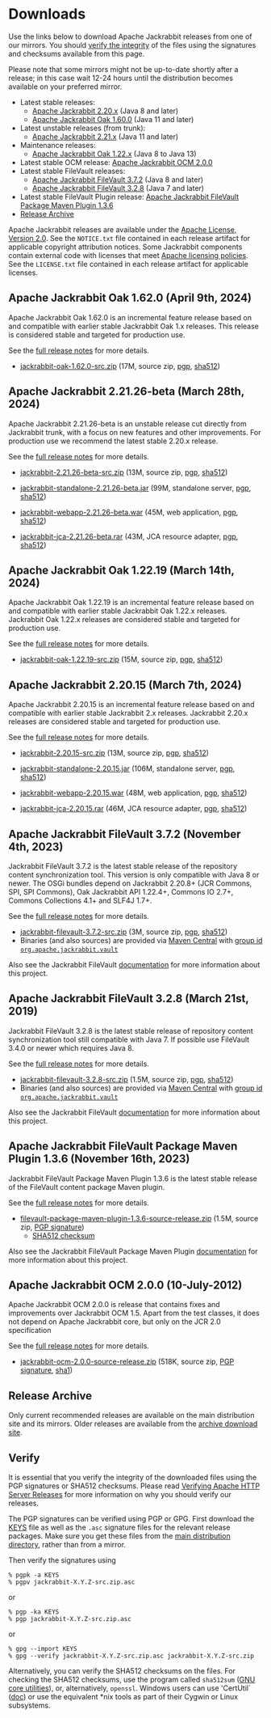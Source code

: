 <!--
   Licensed to the Apache Software Foundation (ASF) under one or more
   contributor license agreements.  See the NOTICE file distributed with
   this work for additional information regarding copyright ownership.
   The ASF licenses this file to You under the Apache License, Version 2.0
   (the "License"); you may not use this file except in compliance with
   the License.  You may obtain a copy of the License at

       https://www.apache.org/licenses/LICENSE-2.0

   Unless required by applicable law or agreed to in writing, software
   distributed under the License is distributed on an "AS IS" BASIS,
   WITHOUT WARRANTIES OR CONDITIONS OF ANY KIND, either express or implied.
   See the License for the specific language governing permissions and
   limitations under the License.
-->

Downloads
=========

Use the links below to download Apache Jackrabbit releases from one of our
mirrors. You should [verify the integrity](#verify) of the files using
the signatures and checksums available from this page.

Please note that some mirrors might not be up-to-date shortly after a
release; in this case wait 12-24 hours until the distribution becomes available
on your preferred mirror.

* Latest stable releases:
    * [Apache Jackrabbit 2.20.x](#v2.20) (Java 8 and later)
    * [Apache Jackrabbit Oak 1.60.0](#latest) (Java 11 and later)
* Latest unstable releases (from trunk):
    * [Apache Jackrabbit 2.21.x](#v2.21) (Java 11 and later)
* Maintenance releases:
    * [Apache Jackrabbit Oak 1.22.x](#oak1.22) (Java 8 to Java 13)
* Latest stable OCM release: [Apache Jackrabbit OCM 2.0.0](#ocm)
* Latest stable FileVault releases:
    * [Apache Jackrabbit FileVault 3.7.2](#vlt) (Java 8 and later)
    * [Apache Jackrabbit FileVault 3.2.8](#vltjava7) (Java 7 and later)
* Latest stable FileVault Plugin release: [Apache Jackrabbit FileVault Package Maven Plugin 1.3.6](#vltplg)
* [Release Archive](#archive)

Apache Jackrabbit releases are available under the [Apache License, Version 2.0](https://www.apache.org/licenses/LICENSE-2.0).
See the `NOTICE.txt` file contained in each release artifact for applicable copyright attribution notices.
Some Jackrabbit components contain external code with licenses that meet [Apache licensing policies](https://www.apache.org/legal/resolved.html).
See the `LICENSE.txt` file contained in each release artifact for applicable licenses.




<a class='anchor' name='latest'></a>
Apache Jackrabbit Oak 1.62.0 (April 9th, 2024)
----------------------------------------------
Apache Jackrabbit Oak 1.62.0 is an incremental feature release based
on and compatible with earlier stable Jackrabbit Oak 1.x
releases. This release is considered stable and targeted for
production use.

See the [full release notes](https://downloads.apache.org/jackrabbit/oak/1.62.0/RELEASE-NOTES.txt) for more details.

* [jackrabbit-oak-1.62.0-src.zip](https://www.apache.org/dyn/closer.lua/jackrabbit/oak/1.62.0/jackrabbit-oak-1.62.0-src.zip)
    (17M, source zip, [pgp](https://downloads.apache.org/jackrabbit/oak/1.62.0/jackrabbit-oak-1.62.0-src.zip.asc), [sha512](https://downloads.apache.org/jackrabbit/oak/1.62.0/jackrabbit-oak-1.62.0-src.zip.sha512))




<a class='anchor' name='v2.21'></a>
Apache Jackrabbit 2.21.26-beta (March 28th, 2024)
-------------------------------------------------
Apache Jackrabbit 2.21.26-beta is an unstable release cut directly from
Jackrabbit trunk, with a focus on new features and other
improvements. For production use we recommend the latest stable 2.20.x
release.

See the [full release notes](https://downloads.apache.org/jackrabbit/2.21.26-beta/RELEASE-NOTES.txt) for more details.

* [jackrabbit-2.21.26-beta-src.zip](https://www.apache.org/dyn/closer.lua/jackrabbit/2.21.26-beta/jackrabbit-2.21.26-beta-src.zip)
    (13M, source zip, [pgp](https://downloads.apache.org/jackrabbit/2.21.26-beta/jackrabbit-2.21.26-beta-src.zip.asc), [sha512](https://downloads.apache.org/jackrabbit/2.21.26-beta/jackrabbit-2.21.26-beta-src.zip.sha512))

* [jackrabbit-standalone-2.21.26-beta.jar](https://www.apache.org/dyn/closer.lua/jackrabbit/2.21.26-beta/jackrabbit-standalone-2.21.26-beta.jar)
    (99M, standalone server, [pgp](https://downloads.apache.org/jackrabbit/2.21.26-beta/jackrabbit-standalone-2.21.26-beta.jar.asc), [sha512](https://downloads.apache.org/jackrabbit/2.21.26-beta/jackrabbit-standalone-2.21.26-beta.jar.sha512))

* [jackrabbit-webapp-2.21.26-beta.war](https://www.apache.org/dyn/closer.lua/jackrabbit/2.21.26-beta/jackrabbit-webapp-2.21.26-beta.war)
    (45M, web application, [pgp](https://downloads.apache.org/jackrabbit/2.21.26-beta/jackrabbit-webapp-2.21.26-beta.war.asc), [sha512](https://downloads.apache.org/jackrabbit/2.21.26-beta/jackrabbit-webapp-2.21.26-beta.war.sha512))

* [jackrabbit-jca-2.21.26-beta.rar](https://www.apache.org/dyn/closer.lua/jackrabbit/2.21.26-beta/jackrabbit-jca-2.21.26-beta.rar)
    (43M, JCA resource adapter, [pgp](https://downloads.apache.org/jackrabbit/2.21.26-beta/jackrabbit-jca-2.21.26-beta.rar.asc), [sha512](https://downloads.apache.org/jackrabbit/2.21.26-beta/jackrabbit-jca-2.21.26-beta.rar.sha512))




<a class='anchor' name='oak1.22'></a>
Apache Jackrabbit Oak 1.22.19 (March 14th, 2024)
------------------------------------------------
Apache Jackrabbit Oak 1.22.19 is an incremental feature release based on
and compatible with earlier stable Jackrabbit Oak 1.22.x
releases. Jackrabbit Oak 1.22.x releases are considered stable and
targeted for production use.

See the [full release notes](https://downloads.apache.org/jackrabbit/oak/1.22.19/RELEASE-NOTES.txt) for more details.

* [jackrabbit-oak-1.22.19-src.zip](https://www.apache.org/dyn/closer.lua/jackrabbit/oak/1.22.19/jackrabbit-oak-1.22.19-src.zip)
    (15M, source zip, [pgp](https://downloads.apache.org/jackrabbit/oak/1.22.19/jackrabbit-oak-1.22.19-src.zip.asc), [sha512](https://downloads.apache.org/jackrabbit/oak/1.22.19/jackrabbit-oak-1.22.19-src.zip.sha512))




<a class='anchor' name='v2.20'></a>
Apache Jackrabbit 2.20.15 (March 7th, 2024)
-------------------------------------------
Apache Jackrabbit 2.20.15 is an incremental feature release based on
and compatible with earlier stable Jackrabbit 2.x releases. Jackrabbit
2.20.x releases are considered stable and targeted for production use.

See the [full release notes](https://downloads.apache.org/jackrabbit/2.20.15/RELEASE-NOTES.txt) for more details.

* [jackrabbit-2.20.15-src.zip](https://www.apache.org/dyn/closer.lua/jackrabbit/2.20.15/jackrabbit-2.20.15-src.zip)
    (13M, source zip, [pgp](https://downloads.apache.org/jackrabbit/2.20.15/jackrabbit-2.20.15-src.zip.asc), [sha512](https://downloads.apache.org/jackrabbit/2.20.15/jackrabbit-2.20.15-src.zip.sha512))

* [jackrabbit-standalone-2.20.15.jar](https://www.apache.org/dyn/closer.lua/jackrabbit/2.20.15/jackrabbit-standalone-2.20.15.jar)
    (106M, standalone server, [pgp](https://downloads.apache.org/jackrabbit/2.20.15/jackrabbit-standalone-2.20.15.jar.asc), [sha512](https://downloads.apache.org/jackrabbit/2.20.15/jackrabbit-standalone-2.20.15.jar.sha512))

* [jackrabbit-webapp-2.20.15.war](https://www.apache.org/dyn/closer.lua/jackrabbit/2.20.15/jackrabbit-webapp-2.20.15.war)
    (48M, web application, [pgp](https://downloads.apache.org/jackrabbit/2.20.15/jackrabbit-webapp-2.20.15.war.asc), [sha512](https://downloads.apache.org/jackrabbit/2.20.15/jackrabbit-webapp-2.20.15.war.sha512))

* [jackrabbit-jca-2.20.15.rar](https://www.apache.org/dyn/closer.lua/jackrabbit/2.20.15/jackrabbit-jca-2.20.15.rar)
    (46M, JCA resource adapter, [pgp](https://downloads.apache.org/jackrabbit/2.20.15/jackrabbit-jca-2.20.15.rar.asc), [sha512](https://downloads.apache.org/jackrabbit/2.20.15/jackrabbit-jca-2.20.15.rar.sha512))




<a class='anchor' name='vlt'></a>
Apache Jackrabbit FileVault 3.7.2 (November 4th, 2023)
------------------------------------------------------
Jackrabbit FileVault 3.7.2 is the latest stable release of the repository content synchronization tool. This version is only compatible with Java 8 or newer. The OSGi bundles depend on Jackrabbit 2.20.8+ (JCR Commons, SPI, SPI Commons), Oak Jackrabbit API 1.22.4+, Commons IO 2.7+, Commons Collections 4.1+ and SLF4J 1.7+.

See the [full release notes](https://downloads.apache.org/jackrabbit/filevault/3.7.2/RELEASE-NOTES.txt) for more details.

* [jackrabbit-filevault-3.7.2-src.zip](https://www.apache.org/dyn/closer.lua/jackrabbit/filevault/3.7.2/jackrabbit-filevault-3.7.2-src.zip)
    (3M, source zip, [pgp](https://downloads.apache.org/jackrabbit/filevault/3.7.2/jackrabbit-filevault-3.7.2-src.zip.asc), [sha512](https://downloads.apache.org/jackrabbit/filevault/3.7.2/jackrabbit-filevault-3.7.2-src.zip.sha512))
* Binaries (and also sources) are provided via [Maven Central](https://central.sonatype.org/) with [group id `org.apache.jackrabbit.vault`](https://repo1.maven.org/maven2/org/apache/jackrabbit/vault/)

Also see the Jackrabbit FileVault [documentation](/filevault/index.html) for more information about this project.




<a class='anchor' name='vltjava7'></a>
Apache Jackrabbit FileVault 3.2.8 (March 21st, 2019)
--------------------------------------------------
Jackrabbit FileVault 3.2.8 is the latest stable release of repository content synchronization tool still compatible with Java 7. If possible use FileVault 3.4.0 or newer which requires Java 8.

See the [full release notes](https://downloads.apache.org/jackrabbit/filevault/3.2.8/RELEASE-NOTES.txt) for more details.

* [jackrabbit-filevault-3.2.8-src.zip](https://www.apache.org/dyn/closer.lua/jackrabbit/filevault/3.2.8/jackrabbit-filevault-3.2.8-src.zip)
    (1.5M, source zip, [pgp](https://downloads.apache.org/jackrabbit/filevault/3.2.8/jackrabbit-filevault-3.2.8-src.zip.asc), [sha512](https://downloads.apache.org/jackrabbit/filevault/3.2.8/jackrabbit-filevault-3.2.8-src.zip.sha512))
* Binaries (and also sources) are provided via [Maven Central](https://central.sonatype.org/) with [group id `org.apache.jackrabbit.vault`](https://repo1.maven.org/maven2/org/apache/jackrabbit/vault/)

Also see the Jackrabbit FileVault [documentation](/filevault/index.html) for more information about this project.




<a class='anchor' name='vltplg'></a>
Apache Jackrabbit FileVault Package Maven Plugin 1.3.6 (November 16th, 2023)
------------------------------------------------------------------------
Jackrabbit FileVault Package Maven Plugin 1.3.6 is the latest stable release of the FileVault content package Maven plugin.

See the [full release notes](https://downloads.apache.org/jackrabbit/filevault-package-maven-plugin/1.3.6/RELEASE-NOTES.md) for more details.

* [filevault-package-maven-plugin-1.3.6-source-release.zip](https://www.apache.org/dyn/closer.lua/jackrabbit/filevault-package-maven-plugin/1.3.6/filevault-package-maven-plugin-1.3.6-source-release.zip)
    (1.5M, source zip, [PGP signature](https://downloads.apache.org/jackrabbit/filevault-package-maven-plugin/1.3.6/filevault-package-maven-plugin-1.3.6-source-release.zip.asc))
    * [SHA512 checksum](https://downloads.apache.org/jackrabbit/filevault-package-maven-plugin/1.3.6/filevault-package-maven-plugin-1.3.6-source-release.zip.sha512)

Also see the Jackrabbit FileVault Package Maven Plugin [documentation](/filevault-package-maven-plugin/index.html) for more information about this project.




<a class='anchor' name='ocm'></a>
Apache Jackrabbit OCM 2.0.0 (10-July-2012)
------------------------------------------
Apache Jackrabbit OCM 2.0.0  is release that contains fixes and improvements over Jackrabbit OCM 1.5.
Apart from the test classes, it does not depend on Apache Jackrabbit core, but only on the JCR 2.0 specification

See the [full release notes](https://downloads.apache.org/jackrabbit/ocm/2.0.0/RELEASE-NOTES.txt) for more details.

* [jackrabbit-ocm-2.0.0-source-release.zip](https://www.apache.org/dyn/closer.lua/jackrabbit/ocm/2.0.0/jackrabbit-ocm-2.0.0-source-release.zip)
    (518K, source zip, [PGP signature](https://downloads.apache.org/jackrabbit/ocm/2.0.0/jackrabbit-ocm-2.0.0-source-release.zip.asc), [sha1](https://downloads.apache.org/jackrabbit/ocm/2.0.0/jackrabbit-ocm-2.0.0-source-release.zip.sha1))


<a class='anchor' name='archive'></a>
Release Archive
---------------
Only current recommended releases are available on the main distribution
site and its mirrors. Older releases are available from the [archive download site](http://archive.apache.org/dist/jackrabbit/).


<a class='anchor' name='verify'></a>
Verify
------

It is essential that you verify the integrity of the downloaded files using the PGP signatures or SHA512 checksums.
Please read [Verifying Apache HTTP Server Releases](http://httpd.apache.org/dev/verification.html) for more information
on why you should verify our releases.

The PGP signatures can be verified using PGP or GPG. First download the [KEYS](https://downloads.apache.org/jackrabbit/KEYS)
file as well as the `.asc` signature files for the relevant release packages. Make sure you get these files from
the [main distribution directory](https://downloads.apache.org/jackrabbit/), rather than from a mirror.

Then verify the signatures using

    % pgpk -a KEYS
    % pgpv jackrabbit-X.Y.Z-src.zip.asc

or

    % pgp -ka KEYS
    % pgp jackrabbit-X.Y.Z-src.zip.asc

or

    % gpg --import KEYS
    % gpg --verify jackrabbit-X.Y.Z-src.zip.asc jackrabbit-X.Y.Z-src.zip


Alternatively, you can verify the SHA512 checksums on the files. For checking the SHA512 checksums, use the program
called `sha512sum` ([GNU core utilities](http://www.gnu.org/software/coreutils/)), or, alternatively, `openssl`.
Windows users can use 'CertUtil` ([doc](https://docs.microsoft.com/en-us/windows-server/administration/windows-commands/certutil))
or use the equivalent *nix tools as part of their Cygwin or Linux subsystems.
